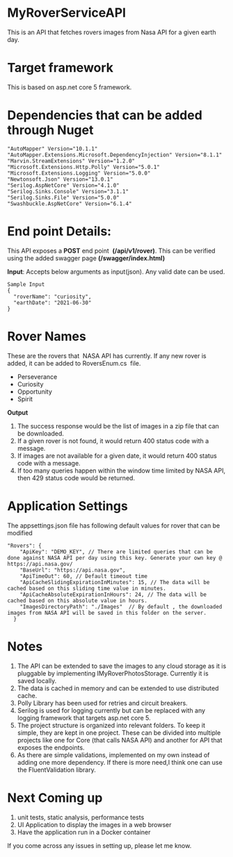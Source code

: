 # MyRoverServiceAPI
This is an API that fetches rovers images from Nasa API for a given earth day.

# Target framework

This is based on asp.net core 5 framework.

# Dependencies that can be added through Nuget
```
"AutoMapper" Version="10.1.1"
"AutoMapper.Extensions.Microsoft.DependencyInjection" Version="8.1.1"
"Marvin.StreamExtensions" Version="1.2.0"
"Microsoft.Extensions.Http.Polly" Version="5.0.1"
"Microsoft.Extensions.Logging" Version="5.0.0"
"Newtonsoft.Json" Version="13.0.1"
"Serilog.AspNetCore" Version="4.1.0"
"Serilog.Sinks.Console" Version="3.1.1"
"Serilog.Sinks.File" Version="5.0.0"
"Swashbuckle.AspNetCore" Version="6.1.4"
```
# End point Details:

This API exposes a **POST** end point  **(/api/v1/rover)**. This can be verified using the added swagger page **(/swagger/index.html)**

**Input**: Accepts below arguments as input(json). Any valid date can be used.
```
Sample Input 
{
  "roverName": "curiosity",
  "earthDate": "2021-06-30"
}
```
# Rover Names

These are the rovers that  NASA API has currently. If any new rover is added, it can be added to RoversEnum.cs  file.
 - Perseverance
 - Curiosity
 - Opportunity
 - Spirit 

**Output** 

1. The success response would be the list of images in a zip file that can be downloaded.
2. If a given rover is not found, it would return 400 status code with a message.
3. If images are not available for a given date, it would return 400 status code with a message.
4. If too many queries happen within the window time limited by NASA API, then 429 status code would be returned.

# Application Settings

The appsettings.json file has following default values for rover that can be modified
```
"Rovers": {
    "ApiKey": "DEMO_KEY", // There are limited queries that can be done against NASA API per day using this key. Generate your own key @ https://api.nasa.gov/
    "BaseUrl": "https://api.nasa.gov",
    "ApiTimeOut": 60, // Default timeout time
    "ApiCacheSlidingExpirationInMinutes": 15, // The data will be cached based on this sliding time value in minutes.
    "ApiCacheAbsoluteExpirationInHours": 24, // The data will be cached based on this absolute value in hours.
    "ImagesDirectoryPath": "./Images"  // By default , the downloaded images from NASA API will be saved in this folder on the server.
  }
```
# Notes
 1. The API can be extended to save the images to any cloud storage as it is pluggable by implementing IMyRoverPhotosStorage. Currently it is saved locally.
2. The data is cached in memory and can be extended to use distributed cache.
3. Polly Library has been used for retries and circuit breakers.
4. Serilog is used for logging currently but can be replaced with any logging framework that targets asp.net core 5.
5. The project structure is organized into relevant folders. To keep it simple, they are kept in one project. These can be divided into multiple projects like one for Core (that calls NASA API) and another for API that exposes the endpoints.
6. As there are simple validations, implemented on my own instead of adding one more dependency. If there is more need,I think one can use the FluentValidation library. 
 
# Next Coming up
 
 1. unit tests, static analysis, performance tests
 2. UI Application to display the images in a web browser
 3. Have the application run in a Docker container
 
 If you come across any issues in setting up, please let me know.

